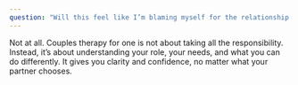 ```yaml
---
question: "Will this feel like I’m blaming myself for the relationship problems?"
---
```

Not at all. Couples therapy for one is not about taking all the responsibility. Instead, it’s about understanding your role, your needs, and what you can do differently. It gives you clarity and confidence, no matter what your partner chooses.

